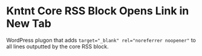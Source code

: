 # Kntnt Core RSS Block Opens Link in New Tab

WordPress plugon that adds `target="_blank" rel="noreferrer noopener"` to all lines outputted by the core RSS block.
